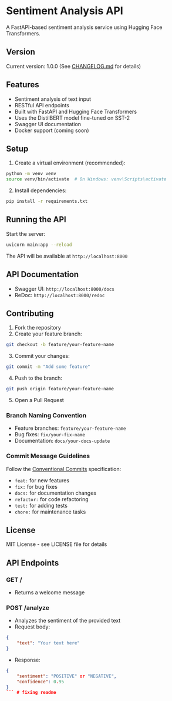 # Sentiment Analysis API

A FastAPI-based sentiment analysis service using Hugging Face Transformers.

## Version
Current version: 1.0.0 (See [CHANGELOG.md](CHANGELOG.md) for details)

## Features

- Sentiment analysis of text input
- RESTful API endpoints
- Built with FastAPI and Hugging Face Transformers
- Uses the DistilBERT model fine-tuned on SST-2
- Swagger UI documentation
- Docker support (coming soon)

## Setup

1. Create a virtual environment (recommended):
```bash
python -m venv venv
source venv/bin/activate  # On Windows: venv\Scripts\activate
```

2. Install dependencies:
```bash
pip install -r requirements.txt
```

## Running the API

Start the server:
```bash
uvicorn main:app --reload
```

The API will be available at `http://localhost:8000`

## API Documentation

- Swagger UI: `http://localhost:8000/docs`
- ReDoc: `http://localhost:8000/redoc`

## Contributing

1. Fork the repository
2. Create your feature branch:
```bash
git checkout -b feature/your-feature-name
```
3. Commit your changes:
```bash
git commit -m "Add some feature"
```
4. Push to the branch:
```bash
git push origin feature/your-feature-name
```
5. Open a Pull Request

### Branch Naming Convention

- Feature branches: `feature/your-feature-name`
- Bug fixes: `fix/your-fix-name`
- Documentation: `docs/your-docs-update`

### Commit Message Guidelines

Follow the [Conventional Commits](https://www.conventionalcommits.org/) specification:
- `feat:` for new features
- `fix:` for bug fixes
- `docs:` for documentation changes
- `refactor:` for code refactoring
- `test:` for adding tests
- `chore:` for maintenance tasks

## License

MIT License - see LICENSE file for details

## API Endpoints

### GET /
- Returns a welcome message

### POST /analyze
- Analyzes the sentiment of the provided text
- Request body:
```json
{
    "text": "Your text here"
}
```
- Response:
```json
{
    "sentiment": "POSITIVE" or "NEGATIVE",
    "confidence": 0.95
}
``` #   f i x i n g   r e a d m e  
 
